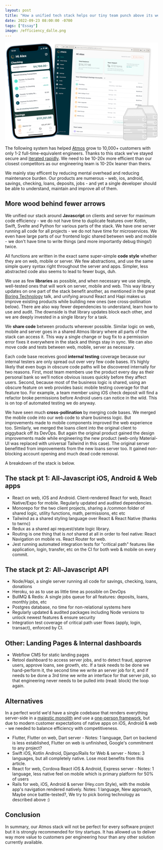 ```yaml
---
layout: post
title: "How a unified tech stack helps our tiny team punch above its weight"
date: 2022-09-23 08:00:00 -0700
tags: ["Essay"]
image: /efficiency_dalle.png
---
```


![](/assets/efficiency_stack.jpg)

The following system has helped [Atmos](https://www.joinatmos.com) grow to 10,000+ customers with only 1-2 full-time-equivalent engineers. Thanks to this stack we've stayed secure and [iterated rapidly](http://paulgraham.com/avg.html). We need to be 10-20x more efficient than our closest competitors as our engineering team is 10-20x leaner than theirs.

We mainly stay efficent by reducing mental overhead and reducing maintenance burden. Our products are numerous - web, ios, android, savings, checking, loans, deposits, jobs - and yet a single developer should be able to understand, maintain and improve all of them.

## More wood behind fewer arrows

We unified our stack around **Javascript** on clients and server for maximum code efficiency - we do not have time to duplicate features over Kotlin, Swift, Svelte and Python for various parts of the stack. We have one server running all code for all projects - we do not have time for microservices. We even have large parts of our frontend logic shared between web and mobile - we don't have time to write things (and more importantly debug things!) twice.

All functions are written in the exact same super-simple **code style** whether they are on web, mobile or server. We few abstractions, and use the same simple query syntax right throughout the server and apps. Simpler, less abstracted code also seems to lead to fewer bugs, duh.

We use as few **libraries** as possible, and when necessary we use simple, well-tested ones that will work on server, mobile and web. This way library updates on one part of the stack benefit another, as mentioned in the great [Boring Technology](https://boringtechnology.club/) talk, and unifying around React and Hapi makes us improve existing products while building new ones (see cross-pollination below). There are also way fewer dependencies to understand, learn how to use and audit. The downside is that library updates block each other, and we are deeply invested in a single library for a task.

We **share code** between products wherever possible. Similar logic on web, mobile and server goes in a shared Atmos library where all parts of the stack can access it. This way a single change or bug fix to a permission error fixes it everywhere in the stack and things stay in sync. We can also move code and tests between web, mobile, server as necessary.

Each code base receives good **internal testing** coverage because our internal testers are only spread out over very few code bases. It’s highly likely that even bugs in obscure code paths will be discovered internally for two reasons. First, most team members use the product every day as their personal bank so we’ll notice obvious issues quickly before they affect users. Second, because most of the business logic is shared, using an obscure feature on web provides basic mobile testing coverage for that feature too. For example, a team member using iOS check deposit will find a refactor broke permissions before Android users can notice in the wild. This is on top of automated testing we do anyway.

We have seen much **cross-pollination** by merging code bases. We merged the mobile code into our web code to share business logic. But improvements made to mobile components improved the web experience too. Similarly, we merged the loans client into the original client to piggyback off its DevOps. But again the original product gained the design improvements made while engineering the new product (web-only Material-UI was replaced with universal Tailwind in this case). The original server benefitted from improvements from the new loans server too. It gained non-blocking account opening and much dead code removal.

A breakdown of the stack is below.

## The stack pt 1: All-Javascript iOS, Android & Web apps

- React on web, iOS and Android. Client-rendered React for web, React Native/Expo for mobile. Regularly updated and audited dependencies.
- Monorepo for the two client projects, sharing a /common folder of shared logic, utility functions, math, permissions, etc etc
- Tailwind as a shared styling language over React & React Native (thanks to twrnc)
- Redux as a shared api request/state logic library.
- Routing is one thing that is _not_ shared at all in order to feel native: React Navigation on mobile vs. React Router for web.
- Jest running automated integration tests for "critical path" features like application, login, transfer, etc on the CI for both web & mobile on every commit.

## The stack pt 2: All-Javascript API

- Node/Hapi, a single server running all code for savings, checking, loans, donations
- Heroku, so as to use as little time as possible on DevOps
- BullMQ & Redis: A single jobs queue for all features: deposits, loans, monthly jobs, etc
- Postgres database, no time for non-relational systems here
- Regularly updated & audited packages including Node versions to unlock newest features & ensure security
- Integration test coverage of critical path user flows (apply, login, transact), enforced by CI.

## Other: Landing Pages & Internal dashboards

- Webflow CMS for static landing pages
- Retool dashboard to access server jobs, and to detect fraud, approve users, approve loans, see growth, etc. If a task needs to be done we hand-perform it, the second time we write an server job for it, and if needs to be done a 3rd time we write an interface for that server job, so that engineering never needs to be pulled into (read: block) the loop again.

## Alternatives

In a perfect world we'd have a single codebase that renders everything server-side in a [majestic monolith](/a-node-js-developer-discovers-rails/) and use a [one-person framework](https://world.hey.com/dhh/the-one-person-framework-711e6318), but due to modern customer expectations of native apps on iOS, Android & web - we needed to balance efficiency with competitiveness.

- Flutter, Flutter on web, Dart server - Notes: 1 language, Dart on backend is less established, Flutter on web is unfinished, Google's commitment to any project?
- Swift iOS, Kotlin Android, Django/Rails for Web & server - Notes: 3 languages, but all completely native. Lose most benefits from this article.
- React for web, Cordova React iOS & Android, Express server - Notes: 1 language, less native feel on mobile which is primary platform for 50% of users
- Rails for web, iOS, Android & server (Hey.com Style), with the mobile app's navigation rendered natively. Notes: 1 language, New approach, Maybe once battle-tested?, We try to pick boring technology as described above :)

## Conclusion

In summary, our Atmos stack will not be perfect for every software project but it is strongly recommended for tiny startups. It has allowed us to deliver way more value to customers per engineering hour than any other solution currently available.

